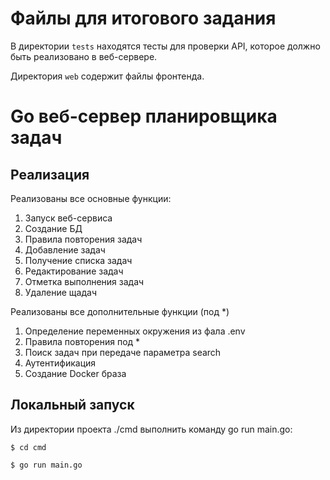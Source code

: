 # Файлы для итогового задания

В директории `tests` находятся тесты для проверки API, которое должно быть реализовано в веб-сервере.

Директория `web` содержит файлы фронтенда.
# Go веб-сервер планировщика задач

## Реализация
Реализованы все основные функции:
1. Запуск веб-сервиса
2. Создание БД
3. Правила повторения задач
4. Добавление задач
5. Получение списка задач
6. Редактирование задач
7. Отметка выполнения задач
8. Удаление щадач
   
Реализованы все дополнительные функции (под *)
1. Определение переменных окружения из фала .env
2. Правила повторения под *
3. Поиск задач при передаче параметра search
4. Аутентификация
5. Создание Docker браза
## Локальный запуск
Из директории проекта ./cmd выполнить команду go run main.go:

```$ cd cmd```

```$ go run main.go```
